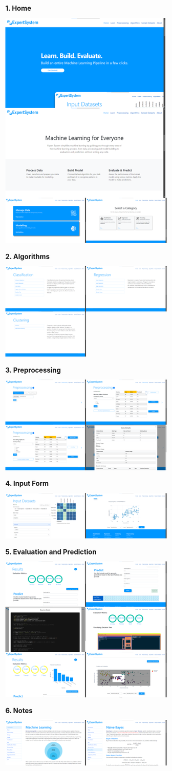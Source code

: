 ## 1. Home

<div style="display:flex; flex-wrap: wrap;">
    <img src="./others/home1.png" alt="alt" style="width:500px;">
    <img src="./others/home2.png" alt="alt" style="width:500px;">
    <img src="./others/home3.png" alt="alt" style="max-width:50%;">
    <img src="./others/home4.png" alt="alt" style="max-width:50%;">
</div>


## 2. Algorithms

<div style="display:flex; flex-wrap: wrap;">
    <img src="./others/classification.png" alt="alt" style="max-width:50%;">
    <img src="./others/regression.png" alt="alt" style="max-width:50%;">
    <img src="./others/clustering.png" alt="alt" style="max-width:50%;">
</div>

## 3. Preprocessing

<div style="display:flex; flex-wrap: wrap;">
    <img src="./others/preprocessing1.png" alt="alt" style="max-width:50%;">
    <img src="./others/preprocessing2.png" alt="alt" style="max-width:50%;">
    <img src="./others/preprocessing3.png" alt="alt" style="max-width:50%;">
    <img src="./others/preprocessing4.png" alt="alt" style="max-width:50%;">
</div>

## 4. Input Form

<div style="display:flex; flex-wrap: wrap;">
    <img src="./others/input1.png" alt="alt" style="max-width:50%;">
    <img src="./others/input2.png" alt="alt" style="max-width:50%;">
</div>

## 5. Evaluation and Prediction

<div style="display:flex; flex-wrap: wrap;">
    <img src="./others/result1.png" alt="alt" style="max-width:50%;">
    <img src="./others/result2.png" alt="alt" style="max-width:50%;">
    <img src="./others/result3.png" alt="alt" style="max-width:50%;">
    <img src="./others/result4.png" alt="alt" style="max-width:50%;">
    <img src="./others/result5.png" alt="alt" style="max-width:50%;">
    <img src="./others/result6.png" alt="alt" style="max-width:50%;">
</div>

## 6. Notes

<div style="display:flex; flex-wrap: wrap;">
    <img src="./others/learn1.png" alt="alt" style="max-width:50%;">
    <img src="./others/learn2.png" alt="alt" style="max-width:50%;">
</div>